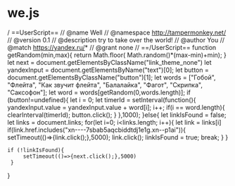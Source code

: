 # we.js
/ ==UserScript==
// @name         Well
// @namespace    http://tampermonkey.net/
// @version      0.1
// @description  try to take over the world!
// @author       You
// @match        https://yandex.ru/*
// @grant        none
// ==/UserScript==
function getRandom(min,max){
   return Math.floor( Math.random()*(max-min)+min);
}
let next = document.getElementsByClassName("link_theme_none")
let yandexInput = document.getElementsByName("text")[0];
let button = document.getElementsByClassName("button")[1];
let words = ["Гобой", "Флейта", "Как звучит флейта", "Балалайка", "Фагот", "Скрипка", "Саксофон"];
let word = words[getRandom(0,words.length)];
if (button!=undefined){
    let i = 0;
    let timerId = setInterval(function(){
        yandexInput.value = yandexInput.value + word[i];
        i++;
        if(i == word.length){
           clearInterval(timerId);
            button.click();
        }
    },1000);
}else{
    let linkIsFound = false;
    let links = document.links;
    for(let i=0; i<links.length; i++){
        let link = links[i]
        if(link.href.includes("xn----7sbab5aqcbiddtdj1e1g.xn--p1ai")){
          setTimeout(()=>{link.click();},5000);
          link.click();
          linkIsFound = true;
          break;
        }
    }

    if (!linkIsFound){
         setTimeout(()=>{next.click();},5000)
     }
}
